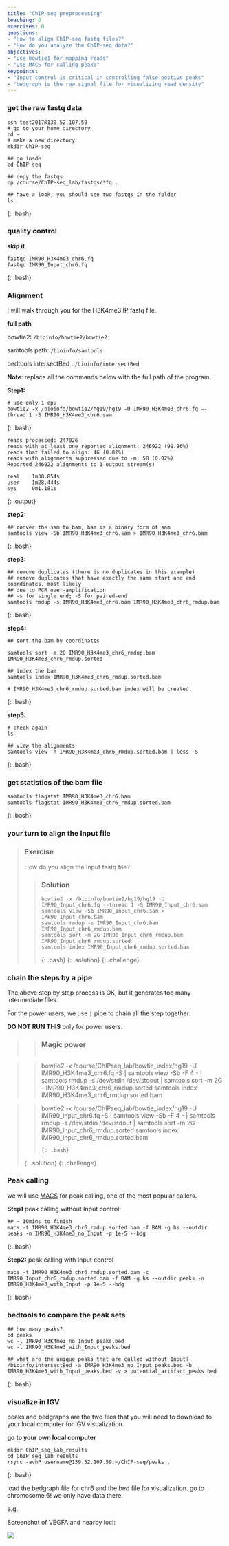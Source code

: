 ```yaml
---
title: "ChIP-seq preprocessing"
teaching: 0
exercises: 0
questions:
- "How to align ChIP-seq fastq files?"
- "How do you analyze the ChIP-seq data?"
objectives:
- "Use bowtie1 for mapping reads"
- "Use MACS for calling peaks"
keypoints:
- "Input control is critical in controlling false postive peaks"
- "bedgraph is the raw signal file for visualizing read density"
---
```


### get the raw fastq data

~~~
ssh test2017@139.52.107.59
# go to your home directory
cd ~
# make a new directory
mkdir ChIP-seq

## go insde
cd ChIP-seq

## copy the fastqs
cp /course/ChIP-seq_lab/fastqs/*fq .

## have a look, you should see two fastqs in the folder
ls
~~~
{: .bash}


### quality control

**skip it**

~~~
fastqc IMR90_H3K4me3_chr6.fq
fastqc IMR90_Input_chr6.fq
~~~
{: .bash}

### Alignment

I will walk through you for the H3K4me3 IP fastq file.

**full path**

bowtie2: `/bioinfo/bowtie2/bowtie2`

samtools path: `/bioinfo/samtools`

bedtools intersectBed : `/bioinfo/intersectBed`

**Note**: replace all the commands below with the full path of the program.

**Step1:**

~~~
# use only 1 cpu
bowtie2 -x /bioinfo/bowtie2/hg19/hg19 -U IMR90_H3K4me3_chr6.fq --thread 1 -S IMR90_H3K4me3_chr6.sam
~~~
{: .bash}

~~~
reads processed: 247026
reads with at least one reported alignment: 246922 (99.96%)
reads that failed to align: 46 (0.02%)
reads with alignments suppressed due to -m: 58 (0.02%)
Reported 246922 alignments to 1 output stream(s)

real    1m30.854s
user    1m28.444s
sys     0m1.181s
~~~
{: .output}

**step2:**

~~~
## conver the sam to bam, bam is a binary form of sam
samtools view -Sb IMR90_H3K4me3_chr6.sam > IMR90_H3K4me3_chr6.bam
~~~
{: .bash}


**step3:**

~~~
## remove duplicates (there is no duplicates in this example)
## remove duplicates that have exactly the same start and end coordinates. most likely
## due to PCR over-amplification
## -s for single end; -S for paired-end
samtools rmdup -s IMR90_H3K4me3_chr6.bam IMR90_H3K4me3_chr6_rmdup.bam
~~~
{: .bash}

**step4:**

~~~
## sort the bam by coordinates

samtools sort -m 2G IMR90_H3K4me3_chr6_rmdup.bam IMR90_H3K4me3_chr6_rmdup.sorted

## index the bam
samtools index IMR90_H3K4me3_chr6_rmdup.sorted.bam

# IMR90_H3K4me3_chr6_rmdup.sorted.bam index will be created.
~~~
{: .bash}

**step5:**
~~~
# check again
ls

## view the alignments
samtools view -h IMR90_H3K4me3_chr6_rmdup.sorted.bam | less -S
~~~
{: .bash}

### get statistics of the bam file

~~~
samtools flagstat IMR90_H3K4me3_chr6.bam
samtools flagstat IMR90_H3K4me3_chr6_rmdup.sorted.bam
~~~
{: .bash}

### your turn to align the Input file
> ### Exercise
>
>  How do you align the Input fastq file?
>
>
>> ### Solution
>> ~~~
>> bowtie2 -x /bioinfo/bowtie2/hg19/hg19 -U IMR90_Input_chr6.fq --thread 1 -S IMR90_Input_chr6.sam
>> samtools view -Sb IMR90_Input_chr6.sam > IMR90_Input_chr6.bam
>> samtools rmdup -s IMR90_Input_chr6.bam IMR90_Input_chr6_rmdup.bam
>> samtools sort -m 2G IMR90_Input_chr6_rmdup.bam IMR90_Input_chr6_rmdup.sorted
>> samtools index IMR90_Input_chr6_rmdup.sorted.bam
>> ~~~
>> {: .bash}
> {: .solution}
{: .challenge}

### chain the steps by a pipe

The above step by step process is OK, but it generates too many intermediate files.

For the power users, we use `|` pipe to chain all the step together:

**DO NOT RUN THIS**
only for power users.

>> ### Magic power
>>~~~

>>bowtie2  -x /course/ChIPseq_lab/bowtie_index/hg19 -U IMR90_H3K4me3_chr6.fq -S |  samtools view -Sb -F 4 - | samtools rmdup -s /dev/stdin /dev/stdout |  samtools sort -m 2G  - IMR90_H3K4me3_chr6_rmdup.sorted
>>samtools index IMR90_H3K4me3_chr6_rmdup.sorted.bam

>>bowtie2  -x /course/ChIPseq_lab/bowtie_index/hg19 -U IMR90_Input_chr6.fq -S |  samtools view -Sb -F 4 - | samtools rmdup -s /dev/stdin /dev/stdout |  samtools sort -m 2G  -  IMR90_Input_chr6_rmdup.sorted
>>samtools index IMR90_Input_chr6_rmdup.sorted.bam
>> ~~~
>> {: .bash}
> {: .solution}
{: .challenge}

### Peak calling

we will use [MACS](http://liulab.dfci.harvard.edu/MACS/) for peak calling, one of the most popular callers.

**Step1** peak calling without Input control:

~~~
## ~ 10mins to finish
macs -t IMR90_H3K4me3_chr6_rmdup.sorted.bam -f BAM -g hs --outdir peaks -n IMR90_H3K4me3_no_Input -p 1e-5 --bdg
~~~
{: .bash}

**Step2:** peak calling with Input control

~~~
macs -t IMR90_H3K4me3_chr6_rmdup.sorted.bam -c IMR90_Input_chr6_rmdup.sorted.bam -f BAM -g hs --outdir peaks -n IMR90_H3K4me3_with_Input -p 1e-5 --bdg
~~~
{: .bash}

### bedtools to compare the peak sets

~~~
## how many peaks?
cd peaks
wc -l IMR90_H3K4me3_no_Input_peaks.bed
wc -l IMR90_H3K4me3_with_Input_peaks.bed

## what are the unique peaks that are called without Input?
/bioinfo/intersectBed -a IMR90_H3K4me3_no_Input_peaks.bed -b IMR90_H3K4me3_with_Input_peaks.bed -v > potential_artifact_peaks.bed
~~~
{: .bash}

### visualize in IGV

peaks and bedgraphs are the two files that you will need to download to your local computer for IGV visualization.

**go to your own local computer**

~~~
mkdir ChIP_seq_lab_results
cd ChIP_seq_lab_results
rsync -avhP username@139.52.107.59:~/ChIP-seq/peaks .
~~~
{: .bash}

load the bedgraph file for chr6 and the bed file for visualization. go to chromosome 6! we only have data there.

e.g.

Screenshot of VEGFA and nearby loci:

![](../fig/VEGFA_loci.png)
